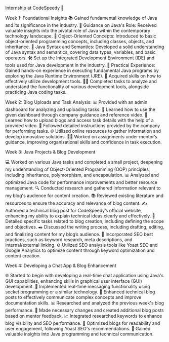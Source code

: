 Internship at CodeSpeedy 🚀

Week 1: Foundational Insights
📚 Gained fundamental knowledge of Java and its significance in the industry.
📘 Guidance on Java's Role: Received valuable insights into the pivotal role of Java within the contemporary technology landscape.
🧩 Object-Oriented Concepts: Introduced to basic object-oriented programming concepts, including classes, objects, and inheritance.
📜 Java Syntax and Semantics: Developed a solid understanding of Java syntax and semantics, covering data types, variables, and basic operators.
🛠️ Set up the Integrated Development Environment (IDE) and tools used for Java development in the industry.
🚀 Practical Experience: Gained hands-on experience in executing fundamental Java programs by exploring the Java Runtime Environment (JRE).
🎯 Acquired skills on how to effectively utilize development tools.
👨‍💻 Completed tasks to analyze and understand the functionality of various development tools, alongside practicing Java coding tasks.


Week 2: Blog Uploads and Task Analysis:
📊 Provided with an admin dashboard for analyzing and uploading tasks.
🎥 Learned how to use the given dashboard through company guidance and reference video.
📝 Learned how to upload blogs and access task details with the help of a provided video.
📑 Followed detailed instructions provided by the company for performing tasks.
🌐 Utilized online resources to gather information and develop innovative solutions.
👨‍🏫 Worked on assignments under mentor’s guidance, improving organizational skills and confidence in task execution.

Week 3: Java Projects & Blog Development

💻 Worked on various Java tasks and completed a small project, deepening my understanding of Object-Oriented Programming (OOP) principles, including inheritance, polymorphism, and encapsulation.
📊 Analyzed and optimized Java code for performance improvements and better resource management.
🔍 Conducted research and gathered information relevant to my blog's audience for content creation.
📚 Reviewed existing literature and resources to ensure the accuracy and relevance of blog content.
✍️ Authored a technical blog post for CodeSpeedy’s official website, enhancing my ability to explain technical ideas clearly and effectively.
📝 Detailed specific tasks related to blog creation, including defining the scope and objectives.
✒️ Discussed the writing process, including drafting, editing, and finalizing content for my blog’s audience.
🧩 Incorporated SEO best practices, such as keyword research, meta descriptions, and internal/external linking.
⚙️ Utilized SEO analysis tools like Yoast SEO and Google Analytics to optimize content through keyword optimization and content creation.

Week 4: Developing a Chat App & Blog Enhancement

🌐 Started to begin with developing a real-time chat application using Java's GUI capabilities, enhancing skills in graphical user interface (GUI) development.
📲 Implemented real-time messaging functionality using socket programming or a similar technology.
📝 Enhanced technical blog posts to effectively communicate complex concepts and improve documentation skills.
📊 Researched and analyzed the previous week's blog performance.
📝 Made necessary changes and created additional blog posts based on mentor feedback.
📈 Integrated researched keywords to enhance blog visibility and SEO performance.
📘 Optimized blogs for readability and user engagement, following Yoast SEO's recommendations.
🚀 Gained valuable insights into Java programming and technical communication.